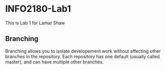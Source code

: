 # INFO2180-Lab1
This is Lab 1 for Lamar Shaw
## Branching 
Branching allows you to isolate developement work without affecting other branches in the repository. Each repository has one default (usually called master), and can have multiple other branches.